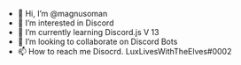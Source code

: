 - 👋 Hi, I’m @magnusoman
- 👀 I’m interested in Discord
- 🌱 I’m currently learning Discord.js V 13
- 💞️ I’m looking to collaborate on Discord Bots
- 📫 How to reach me Disocrd. LuxLivesWithTheElves#0002

<!---
magnusoman/magnusoman is a ✨ special ✨ repository because its `README.md` (this file) appears on your GitHub profile.
You can click the Preview link to take a look at your changes.
--->
